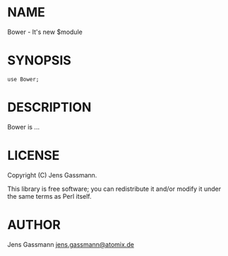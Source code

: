 # NAME

Bower - It's new $module

# SYNOPSIS

    use Bower;

# DESCRIPTION

Bower is ...

# LICENSE

Copyright (C) Jens Gassmann.

This library is free software; you can redistribute it and/or modify
it under the same terms as Perl itself.

# AUTHOR

Jens Gassmann <jens.gassmann@atomix.de>
